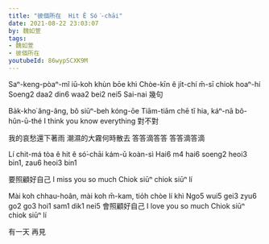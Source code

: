 ```yaml
---
title: "彼個所在  Hit Ê Só͘-chāi"
date: 2021-08-22 23:03:07
by: 魏如萱
tags:
- 魏如萱
- 彼個所在
youtubeId: 86wypSCXK9M
---
```


Saⁿ-keng-pòaⁿ-mî iū-koh khùn bōe khì
Chòe-kīn ê ji̍t-chí m̄-sī chiok hoaⁿ-hí
Soeng2 daa2 din6 waa2 bei2 nei5
Sai-nai 幾句

Ba̍k-kho͘ âng-âng, bô siūⁿ-beh kóng-ōe
Tiām-tiām chē tī hia, káⁿ-nā bô-hûn-ū-thé
I think you know everything
對不對

我的哀愁還下著雨
潮濕的大霧何時散去
答答滴答答
答答滴答滴

Lí chit-má tòa ê hit ê só͘-chāi kám-ū koàn-sì
Hai6 m4 hai6 soeng2 heoi3 bin1, zau6 heoi3 bin1

要照顧好自己
I miss you so much
Chiok siūⁿ chiok siūⁿ lí

Mài koh chhau-hoân, mài koh m̄-kam, tio̍h chòe lí khì
Ngo5 wui5 gei3 zyu6 go2 go3 hoi1 sam1 dik1 nei5
會照顧好自己
I love you so much
Chiok siūⁿ chiok siūⁿ lí

有一天  再見
